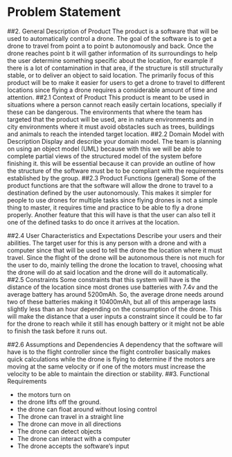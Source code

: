 # Problem Statement

##2. General Description of Product
The product is a software that will be used to automatically control a drone. The goal of the software is to get a drone to travel from point a to point b autonomously and back. Once the drone reaches point b it will gather information of its surroundings to help the user determine something specific about the location, for example if there is a lot of contamination in that area, if the structure is still structurally stable, or to deliver an object to said location. The primarily focus of this product will be to make it easier for users to get a drone to travel to different locations since flying a drone requires a considerable amount of time and attention.
##2.1 Context of Product
This product is meant to be used in situations where a person cannot reach easily certain locations, specially if these can be dangerous. The environments that where the team has targeted that the product will be used, are in nature environments and in city environments where it must avoid obstacles such as trees, buildings and animals to reach the intended target location.
##2.2 Domain Model with Description
Display and describe your domain model.
The team is planning on using an object model (UML) because with this we will be able to complete partial views of the structured model of the system before finishing it. this will be essential because it can provide an outline of how the structure of the software must be to be compliant with the requirements established by the group.
##2.3 Product Functions (general)
Some of the product functions are that the software will allow the drone to travel to a destination defined by the user autonomously. This makes it simpler for people to use drones for multiple tasks since flying drones is not a simple thing to master, it requires time and practice to be able to fly a drone properly. Another feature that this will have is that the user can also tell it one of the defined tasks to do once it arrives at the location.

##2.4 User Characteristics and Expectations
Describe your users and their abilities.
The target user for this is any person with a drone and with a computer since that will be used to tell the drone the location where it must travel. Since the flight of the drone will be autonomous there is not much for the user to do, mainly telling the drone the location to travel, choosing what the drone will do at said location and the drone will do it automatically.
##2.5 Constraints
Some constraints that this system will have is the distance of the location since most drones use batteries with 7.4v and the average battery has around 5200mAh. So, the average drone needs around two of these batteries making it 10400mAh, but all of this amperage lasts slightly less than an hour depending on the consumption of the drone. This will make the distance that a user inputs a constraint since it could be to far for the drone to reach while it still has enough battery or it might not be able to finish the task before it runs out.

##2.6 Assumptions and Dependencies
A dependency that the software will have is to the flight controller since the flight controller basically makes quick calculations while the drone is flying to determine if the motors are moving at the same velocity or if one of the motors must increase the velocity to be able to maintain the direction or stability.
##3. Functional Requirements

- the motors turn on
- the drone lifts off the ground.
- the drone can float around without losing control
- The drone can travel in a straight line 
- The drone can move in all directions
- The drone can detect objects
- The drone can interact with a computer
- The drone accepts the software’s input
 
